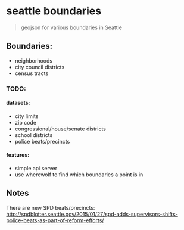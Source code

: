 # seattle boundaries

> geojson for various boundaries in Seattle

## Boundaries:

- neighborhoods
- city council districts
- census tracts

### TODO:

#### datasets:

- city limits
- zip code
- congressional/house/senate districts
- school districts
- police beats/precincts

#### features:

- simple api server
- use wherewolf to find which boundaries a point is in


## Notes

There are new SPD beats/precincts: http://spdblotter.seattle.gov/2015/01/27/spd-adds-supervisors-shifts-police-beats-as-part-of-reform-efforts/